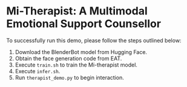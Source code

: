 # Mi-Therapist: A Multimodal Emotional Support Counsellor

To successfully run this demo, please follow the steps outlined below:

1. Download the BlenderBot model from Hugging Face.
2. Obtain the face generation code from EAT.
3. Execute `train.sh` to train the Mi-therapist model.
4. Execute `infer.sh`.
5. Run `therapist_demo.py` to begin interaction.

